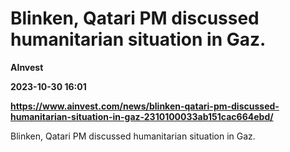 # Blinken, Qatari PM discussed humanitarian situation in Gaz.
**AInvest**

**2023-10-30 16:01**

**https://www.ainvest.com/news/blinken-qatari-pm-discussed-humanitarian-situation-in-gaz-2310100033ab151cac664ebd/**

Blinken, Qatari PM discussed humanitarian situation in Gaz.